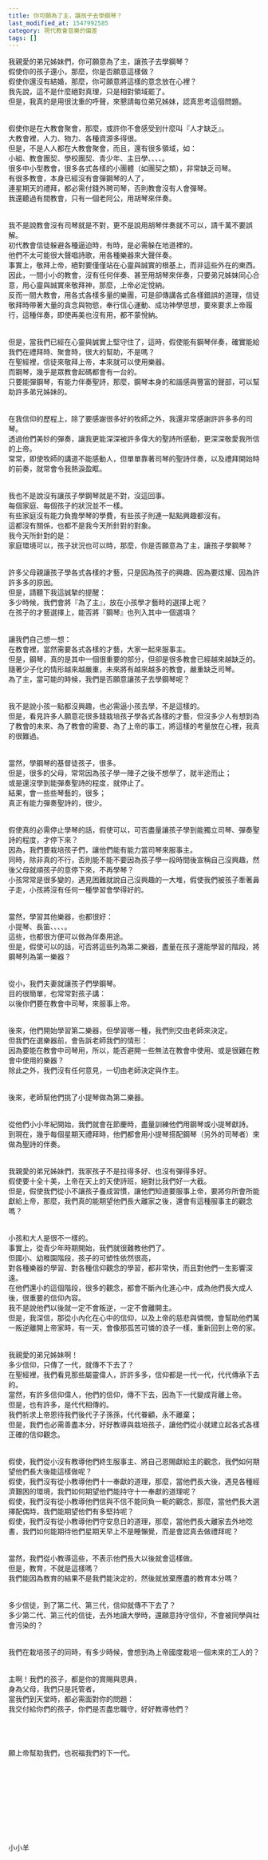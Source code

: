 ```yaml
---
title: 你可願為了主，讓孩子去學鋼琴？
last_modified_at: 1547992585
category: 現代教會音樂的偏差
tags: []
---
```


我親愛的弟兄姊妹們，你可願意為了主，讓孩子去學鋼琴？<br>假使你的孩子還小，那麼，你是否願意這樣做？<br>假使你還沒有結婚，那麼，你可願意將這樣的意念放在心裡？<br><!--more-->我先說，這不是什麼絕對真理，只是相對領域罷了。<br>但是，我真的是用很沈重的呼聲，來懇請每位弟兄姊妹，認真思考這個問題。<br><br><br>假使你是在大教會聚會，那麼，或許你不會感受到什麼叫『人才缺乏』。<br>大教會裡，人力、物力、各種資源多得很。<br>但是，不是人人都在大教會聚會，而且，還有很多領域，如：<br>小組、教會團契、學校團契、青少年、主日學、、、、。<br>很多中小型教會，很多各式各樣的小團體（如團契之類），非常缺乏司琴。<br>有很多教會，本身已經沒有會彈鋼琴的人了，<br>連星期天的禮拜，都必需付錢外聘司琴，否則教會沒有人會彈琴。<br>我還聽過有間教會，只有一個老阿公，用胡琴來伴奏。<br><br><br>我不是說教會沒有司琴就是不對，更不是說用胡琴伴奏就不可以，請千萬不要誤解。<br>初代教會信徒躲避各種逼迫時，有時，是必需躲在地道裡的。<br>他們不太可能很大聲唱詩歌，用各種樂器來大聲伴奏。<br>事實上，敬拜上帝，絕對要僅僅站在心靈與誠實的根基上，而非這些外在的東西。<br>因此，一間小小的教會，沒有任何伴奏、甚至用胡琴來伴奏，只要弟兄姊妹同心合意，用心靈與誠實來敬拜神，那麼，上帝必定悅納。<br>反而一間大教會，用各式各樣多量的樂團，可是卻傳講各式各樣錯誤的道理，信徒敬拜時帶著大量的貪念與物慾，奉行信心運動、成功神學思想，要來要求上帝履行，這種伴奏，即使再美也沒有用，都不蒙悅納。<br><br><br>但是，當我們已經在心靈與誠實上堅守住了，這時，假使能有鋼琴伴奏，確實能給我們在禮拜時、聚會時，很大的幫助，不是嗎？<br>在聖經裡，信徒來敬拜上帝，本來就可以使用樂器。<br>而鋼琴，幾乎是眾教會起碼都會有一台的。<br>只要能彈鋼琴，有能力伴奏聖詩，那麼，鋼琴本身的和諧感與豐富的聲部，可以幫助許多弟兄姊妹的。<br><br><br>在我信仰的歷程上，除了要感謝很多好的牧師之外，我還非常感謝許許多多的司琴。<br>透過他們美妙的彈奏，讓我更能深深被許多偉大的聖詩所感動，更深深敬愛我所信的上帝。<br>常常，即使牧師的講道不能感動人，但單單靠著司琴的聖詩伴奏，以及禮拜開始時的前奏，就常會令我熱淚盈眶。<br><br><br>我也不是說沒有讓孩子學鋼琴就是不對，沒這回事。<br>每個家庭、每個孩子的狀況並不一樣。<br>有些家庭沒有能力負擔學琴的學費，有些孩子則連一點點興趣都沒有。<br>這都沒有關係，也都不是我今天所針對的對象。<br>我今天所針對的是：<br>家庭環境可以，孩子狀況也可以時，那麼，你是否願意為了主，讓孩子學鋼琴？<br><br><br>許多父母親讓孩子學各式各樣的才藝，只是因為孩子的興趣、因為要炫耀、因為許許多多的原因。<br>但是，請聽下我這誠摯的提醒：<br>多少時候，我們會將『為了主』，放在小孩學才藝時的選擇上呢？<br>在孩子的才藝選擇上，能否將『鋼琴』也列入其中一個選項？<br><br><br>讓我們自己想一想：<br>在教會裡，當然需要各式各樣的才藝，大家一起來服事主。<br>但是，鋼琴，真的是其中一個很重要的部分，但卻是很多教會已經越來越缺乏的。<br>隨著少子化的情形越來越嚴重，未來將有越來越多的教會，嚴重缺乏司琴。<br>為了主，當可能的時候，我們是否願意讓孩子去學鋼琴呢？<br><br><br>我不是說小孩一點都沒興趣，也必需逼小孩去學，不是這樣的。<br>但是，看見許多人願意花很多錢栽培孩子學各式各樣的才藝，但沒多少人有想到為了教會的未來、為了教會的需要、為了上帝的事工，將這樣的考量放在心裡，我真的很難過。<br><br><br>當然，學鋼琴的基督徒孩子，很多。<br>但是，很多的父母，常常因為孩子學一陣子之後不想學了，就半途而止；<br>或是還沒學到能彈奏聖詩的程度，就停止了。<br>結果，會一些些琴藝的，很多；<br>真正有能力彈奏聖詩的，很少。<br><br><br>假使真的必需停止學琴的話，假使可以，可否盡量讓孩子學到能獨立司琴、彈奏聖詩的程度，才停下來？<br>因為，我們要栽培孩子們，讓他們能有能力當司琴來服事主。<br>同時，除非真的不行，否則能不能不要因為孩子學一段時間後宣稱自己沒興趣，然後父母就順孩子的意停下來，不再學琴？<br>小孩常常是很多變的，遇見困難就說自己沒興趣的一大堆，假使我們被孩子牽著鼻子走，小孩將沒有任何一種學習會學得好的。<br><br><br>當然，學習其他樂器，也都很好：<br>小提琴、長笛、、、、。<br>這些，也都很方便可以做為伴奏用途。<br>但是，假使可以的話，可否將這些列為第二樂器，盡量在孩子還能學習的階段，將鋼琴列為第一樂器？<br><br><br>從小，我們夫妻就讓孩子們學鋼琴。<br>目的很簡單，也常常對孩子講：<br>以後你們要在教會中司琴，來服事上帝。<br><br><br>後來，他們開始學習第二樂器，但學習哪一種，我們則交由老師來決定。<br>但我們在選樂器前，會告訴老師我們的情形：<br>因為要能在教會中司琴用，所以，能否避開一些無法在教會中使用、或是很難在教會中使用的樂器？<br>除此之外，我們沒有任何意見，一切由老師決定與作主。<br><br><br>後來，老師幫他們挑了小提琴做為第二樂器。<br><br><br>從他們小小年紀開始，我們就會在節慶時，盡量訓練他們用鋼琴或小提琴獻詩。<br>到現在，幾乎每個星期天禮拜時，他們都會用小提琴搭配鋼琴（另外的司琴者）來做為聖詩的伴奏。<br><br><br>我親愛的弟兄姊妹們，我家孩子不是拉得多好、也沒有彈得多好。<br>假使要十全十美，上帝在天上的天使詩班，絕對比我們好一大截。<br>但是，假使我們從小不讓孩子養成習慣，讓他們知道要服事上帝，要將你所會所能獻給上帝，那麼，我們真的能期望他們長大離家之後，還會有這種服事主的觀念嗎？<br><br><br>小孩和大人是很不一樣的。<br>事實上，從青少年時期開始，我們就很難教他們了。<br>但國小、幼稚園階段，孩子的可塑性依然很高，<br>對各種樂器的學習、對各種信仰觀念的學習，都非常快，而且對他們一生影響深遠。<br>在他們還小的這個階段，很多的觀念，都會不斷內化進心中，成為他們長大成人後，很重要的信仰內容。<br>我不是說他們以後就一定不會叛逆，一定不會離開主。<br>但是，我深信，那從小內化在心中的信仰，以及上帝的慈悲與憐憫，會幫助他們萬一叛逆離開上帝家時，有一天，會像那孤苦可憐的浪子一樣，重新回到上帝的家。<br><br><br>我親愛的弟兄姊妹啊！<br>多少信仰，只傳了一代，就傳不下去了？<br>在聖經裡，我們看見那些屬靈偉人，許許多多，信仰都是一代一代，代代傳承下去的。<br>當然，有許多信仰偉人，他們的信仰，傳不下去，因為下一代變成背離上帝。<br>但是，也有許多，是代代相傳的。<br>我們祈求上帝恩待我們後代子子孫孫，代代眷顧，永不離棄；<br>但是，我們也必需善盡本分，好好教導與栽培孩子，讓他們從小就建立起各式各樣正確的信仰觀念。<br><br><br>假使，我們從小沒有教導他們終生服事主、將自己恩賜獻給主的觀念，我們如何期望他們長大後能這樣做呢？<br>假使，我們沒有從小教導他們十一奉獻的道理，那麼，當他們長大後，遇見各種經濟艱困的環境，我們如何期望他們能持守十一奉獻的道理呢？<br>假使，我們沒有從小教導他們信與不信不能同負一軛的觀念，那麼，當他們長大選擇配偶時，我們能期望他們有多堅持呢？<br>假使，我們沒有從小教導他們守安息日的道理，那麼，當他們長大離家去外地唸書，我們如何能期待他們星期天早上不是睡懶覺，而是會認真去做禮拜呢？<br><br><br>當然，我們從小教導這些，不表示他們長大以後就會這樣做。<br>但是，教育，不就是這樣嗎？<br>我們能因為教育的結果不是我們能決定的，然後就放棄應盡的教育本分嗎？<br><br><br>多少信徒，到了第二代、第三代，信仰就傳不下去了？<br>多少第二代、第三代的信徒，去外地讀大學時，還願意持守信仰，不會被同學與社會污染的？<br><br><br>我們在栽培孩子的同時，有多少時候，會想到為上帝國度栽培一個未來的工人的？<br><br><br>主啊！我們的孩子，都是你的賞賜與恩典，<br>身為父母，我們只是託管者，<br>當我們到天堂時，都必需面對你的問題：<br>我交付給你們的孩子，你們是否盡忠職守，好好教導他們？<br><br><br><br><br>願上帝幫助我們，也祝福我們的下一代。<br><br><br><br><br><br><br><br><br><br><br>小小羊<br>
